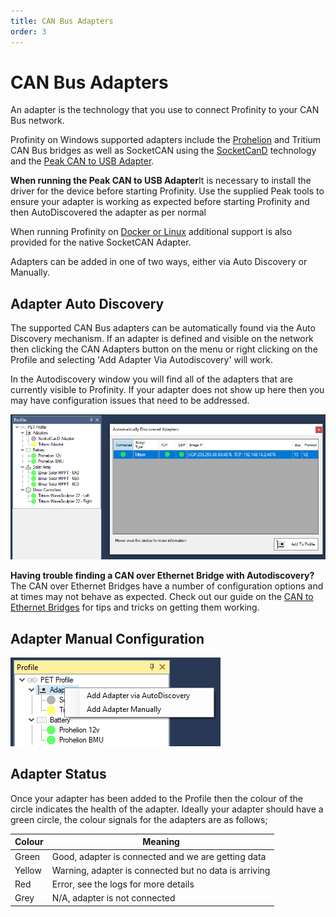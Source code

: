 ```yaml
---
title: CAN Bus Adapters
order: 3
---
```


# CAN Bus Adapters

An adapter is the technology that you use to connect Profinity to your CAN Bus network.  

Profinity on Windows supported adapters include the [Prohelion](https://www.prohelion.com) and Tritium CAN Bus bridges as well as SocketCAN using the [SocketCanD](https://github.com/linux-can/socketcand) technology and the [Peak CAN to USB Adapter](https://www.peak-system.com/PCAN-USB.199.0.md?&L=1).

<div class="callout callout--info">
    <p><strong>When running the Peak CAN to USB Adapter</strong>It is necessary to install the driver for the device before starting Profinity.  Use the supplied Peak tools to ensure your adapter is working as expected before starting Profinity and then AutoDiscovered the adapter as per normal</p>
</div>

When running Profinity on [Docker or Linux](Profinity_Server.md) additional support is also provided for the native SocketCAN Adapter.

Adapters can be added in one of two ways, either via Auto Discovery or Manually.

## Adapter Auto Discovery

The supported CAN Bus adapters can be automatically found via the Auto Discovery mechanism.  If an adapter is defined and visible on the network then clicking the CAN Adapters button on the menu or right clicking on the Profile and selecting 'Add Adapter Via Autodiscovery' will work.

In the Autodiscovery window you will find all of the adapters that are currently visible to Profinity.  If your adapter does not show up here then you may have configuration issues that need to be addressed.

![Add an Adapter via AutoDiscovery](images/add_adapter_autodiscovery.png)

<div class="callout callout--info">
    <p><strong>Having trouble finding a CAN over Ethernet Bridge with Autodiscovery?</strong>The CAN over Ethernet Bridges have a number of configuration options and at times may not behave as expected.  Check out our guide on the <a href="/FAQ/CAN_bus_Adapters/Tritium_CAN_Ethernet_Bridge/Overview.md">CAN to Ethernet Bridges</a> for tips and tricks on getting them working.</p>
</div>

## Adapter Manual Configuration


![Add an Adapter](images/add_adapter.png)

## Adapter Status

Once your adapter has been added to the Profile then the colour of the circle indicates the health of the adapter.  Ideally your adapter should have a green circle, the colour signals for the adapters are as follows;

| Colour | Meaning |
| ------ | ----------------------------------------------------- |
| Green  | Good, adapter is connected and we are getting data    |
| Yellow | Warning, adapter is connected but no data is arriving |
| Red    | Error, see the logs for more details                  | 
| Grey   | N/A, adapter is not connected                         |

